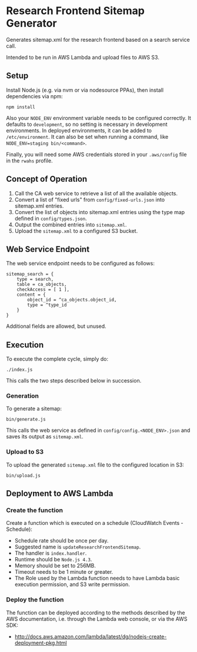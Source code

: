 # Research Frontend Sitemap Generator

Generates sitemap.xml for the research frontend based on a search service call.

Intended to be run in AWS Lambda and upload files to AWS S3.

## Setup

Install Node.js (e.g. via nvm or via nodesource PPAs), then install dependencies via npm:

```
npm install
```

Also your `NODE_ENV` environment variable needs to be configured correctly.  It defaults to `development`, so no
setting is necessary in development environments.  In deployed environments, it can be added to `/etc/environment`.
It can also be set when running a command, like `NODE_ENV=staging bin/<command>`.

Finally, you will need some AWS credentials stored in your `.aws/config` file in the `rwahs` profile.

## Concept of Operation

1. Call the CA web service to retrieve a list of all the available objects.
2. Convert a list of "fixed urls" from `config/fixed-urls.json` into sitemap.xml entries.
3. Convert the list of objects into sitemap.xml entries using the type map defined in `config/types.json`.
4. Output the combined entries into `sitemap.xml`.
5. Upload the `sitemap.xml` to a configured S3 bucket.

## Web Service Endpoint

The web service endpoint needs to be configured as follows:

```
sitemap_search = {
    type = search,
    table = ca_objects,
    checkAccess = [ 1 ],
    content = {
        object_id = ^ca_objects.object_id,
        type = ^type_id
    }
}
```

Additional fields are allowed, but unused.

## Execution

To execute the complete cycle, simply do:

```
./index.js
```

This calls the two steps described below in succession.

### Generation

To generate a sitemap:

```
bin/generate.js
```

This calls the web service as defined in `config/config.<NODE_ENV>.json` and saves its output as `sitemap.xml`.

### Upload to S3

To upload the generated `sitemap.xml` file to the configured location in S3:

```
bin/upload.js
```

## Deployment to AWS Lambda

### Create the function

Create a function which is executed on a schedule (CloudWatch Events - Schedule):

* Schedule rate should be once per day.
* Suggested name is `updateResearchFrontendSitemap`.
* The handler is `index.handler`.
* Runtime should be `Node.js 4.3`.
* Memory should be set to 256MB.
* Timeout needs to be 1 minute or greater.
* The Role used by the Lambda function needs to have Lambda basic execution permission, and S3 write permission.

### Deploy the function

The function can be deployed according to the methods described by the AWS documentation, i.e. through the Lambda web
console, or via the AWS SDK:

* http://docs.aws.amazon.com/lambda/latest/dg/nodejs-create-deployment-pkg.html
